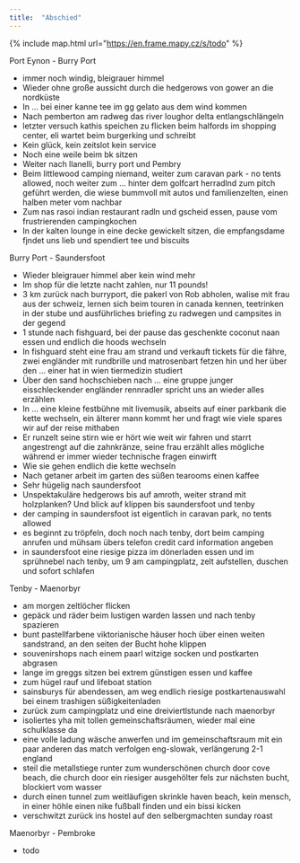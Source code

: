 ```yaml
---
title:  "Abschied"
---
```


{% include map.html url="https://en.frame.mapy.cz/s/todo" %}

Port Eynon - Burry Port
* immer noch windig, bleigrauer himmel
* Wieder ohne große aussicht durch die hedgerows von gower an die nordküste
* In … bei einer kanne tee im gg gelato aus dem wind kommen
* Nach pemberton am radweg das river loughor delta entlangschlängeln
* letzter versuch kathis speichen zu flicken beim halfords im shopping center, eli wartet beim burgerking und schreibt
* Kein glück, kein zeitslot kein service
* Noch eine weile beim bk sitzen 
* Weiter nach llanelli, burry port und Pembry
* Beim littlewood camping niemand, weiter zum caravan park - no tents allowed, noch weiter zum … hinter dem golfcart herradlnd zum pitch geführt werden, die wiese bummvoll mit autos und familienzelten, einen halben meter vom nachbar
* Zum nas rasoi indian restaurant radln und gscheid essen, pause vom frustrierenden campingkochen
* In der kalten lounge in eine decke gewickelt sitzen, die empfangsdame fjndet uns lieb und spendiert tee und biscuits

Burry Port - Saundersfoot
* Wieder bleigrauer himmel aber kein wind mehr
* Im shop für die letzte nacht zahlen, nur 11 pounds!
* 3 km zurück nach burryport, die pakerl von Rob abholen, walise mit frau aus der schweiz, lernen sich beim touren in canada kennen, teetrinken in der stube und ausführliches briefing zu radwegen und campsites in der gegend
* 1 stunde nach fishguard, bei der pause das geschenkte coconut naan essen und endlich die hoods wechseln
* In fishguard steht eine frau am strand und verkauft tickets für die fähre, zwei engländer mit rundbrille und matrosenbart fetzen hin und her über den … einer hat in wien tiermedizin studiert
* Über den sand hochschieben nach … eine gruppe junger eisschleckender engländer rennradler spricht uns an wieder alles erzählen
* In … eine kleine festbühne mit livemusik, abseits auf einer parkbank die kette wechseln, ein älterer mann kommt her und fragt wie viele spares wir auf der reise mithaben
* Er runzelt seine stirn wie er hört wie weit wir fahren und starrt angestrengt auf die zahnkränze, seine frau erzählt alles mögliche während er immer wieder technische fragen einwirft
* Wie sie gehen endlich die kette wechseln
* Nach getaner arbeit im garten des süßen tearooms einen kaffee
* Sehr hügelig nach saundersfoot
* Unspektakuläre hedgerows bis auf amroth, weiter strand mit holzplanken? Und blick auf klippen bis saundersfoot und tenby
* der camping in saundersfoot ist eigentlich in caravan park, no tents allowed
* es beginnt zu tröpfeln, doch noch nach tenby, dort beim camping anrufen und mühsam übers telefon credit card information angeben
* in saundersfoot eine riesige pizza im dönerladen essen und im sprühnebel nach tenby, um 9 am campingplatz, zelt aufstellen, duschen und sofort schlafen

Tenby - Maenorbyr
* am morgen zeltlöcher flicken
* gepäck und räder beim lustigen warden lassen und nach tenby spazieren
* bunt pastellfarbene viktorianische häuser hoch über einen weiten sandstrand, an den seiten der Bucht hohe klippen
* souvenirshops nach einem paarl witzige socken und postkarten abgrasen
* lange im greggs sitzen bei extrem günstigen essen und kaffee
* zum hügel rauf und lifeboat station
* sainsburys für abendessen, am weg endlich riesige postkartenauswahl bei einem trashigen süßigkeitenladen
* zurück zum campingplatz und eine dreiviertlstunde nach maenorbyr
* isoliertes yha mit tollen gemeinschaftsräumen, wieder mal eine schulklasse da
* eine volle ladung wäsche anwerfen und im gemeinschaftsraum mit ein paar anderen das match verfolgen eng-slowak, verlängerung 2-1 england
* steil die metallstiege runter zum wunderschönen church door cove beach, die church door ein riesiger ausgehölter fels zur nächsten bucht, blockiert vom wasser
* durch einen tunnel zum weitläufigen skrinkle haven beach, kein mensch, in einer höhle einen nike fußball finden und ein bissi kicken
* verschwitzt zurück ins hostel auf den selbergmachten sunday roast

Maenorbyr - Pembroke
* todo